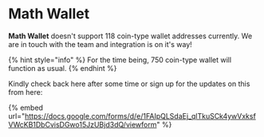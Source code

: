 # Math Wallet

**Math Wallet** doesn't support 118 coin-type wallet addresses currently. We are in touch with the team and integration is on it's way!

{% hint style="info" %}
For the time being, 750 coin-type wallet will function as usual.&#x20;
{% endhint %}

Kindly check back here after some time or sign up for the updates on this from here:

{% embed url="https://docs.google.com/forms/d/e/1FAIpQLSdaEj_qlTkuSCk4ywVxksfVWcKB1DbCvisDGwo15JzUBjd3dQ/viewform" %}

